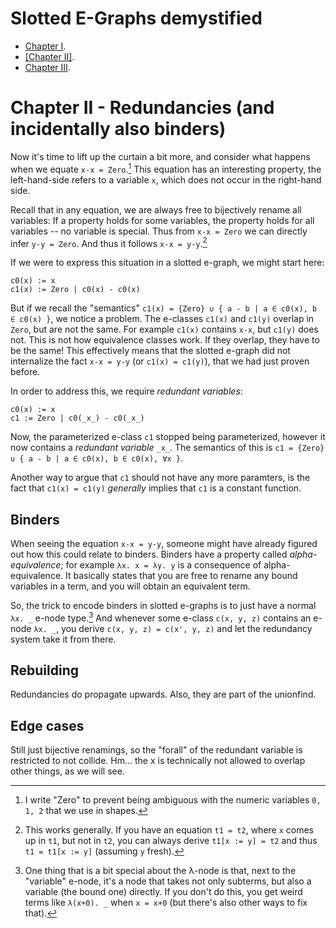 Slotted E-Graphs demystified
============================

- [Chapter I](https://memoryleak47.github.io/slotted-egraphs-demystified-i/).
- [[Chapter II]](https://memoryleak47.github.io/slotted-egraphs-demystified-ii/).
- [Chapter III](https://memoryleak47.github.io/slotted-egraphs-demystified-iii/).

# Chapter II - Redundancies (and incidentally also binders)

Now it's time to lift up the curtain a bit more, and consider what happens when we equate `x-x = Zero`.[^constant]
This equation has an interesting property, the left-hand-side refers to a variable `x`, which does not occur in the right-hand side.

Recall that in any equation, we are always free to bijectively rename all variables: If a property holds for some variables, the property holds for all variables -- no variable is special.
Thus from `x-x = Zero` we can directly infer `y-y = Zero`.
And thus it follows `x-x = y-y`.[^general]

<!-- This new equation `x-x = y-y` is of interest to us, as both sides of the equation are equal up to renaming. -->

If we were to express this situation in a slotted e-graph, we might start here:

```
c0(x) := x
c1(x) := Zero | c0(x) - c0(x)
```

But if we recall the "semantics" `c1(x) = {Zero} ∪ { a - b | a ∈ c0(x), b ∈ c0(x) }`, we notice a problem.
The e-classes `c1(x)` and `c1(y)` overlap in `Zero`, but are not the same.
For example `c1(x)` contains `x-x`, but `c1(y)` does not.
This is not how equivalence classes work. If they overlap, they have to be the same!
This effectively means that the slotted e-graph did not internalize the fact `x-x = y-y` (or `c1(x) = c1(y)`), that we had just proven before.

In order to address this, we require *redundant variables*:

```
c0(x) := x
c1 := Zero | c0(_x_) - c0(_x_)
```

Now, the parameterized e-class `c1` stopped being parameterized, however it now contains a *redundant variable* `_x_`.
The semantics of this is `c1 = {Zero} ∪ { a - b | a ∈ c0(x), b ∈ c0(x), ∀x }`.

Another way to argue that `c1` should not have any more paramters, is the fact that `c1(x) = c1(y)` *generally* implies that `c1` is a constant function.

## Binders

When seeing the equation `x-x = y-y`, someone might have already figured out how this could relate to binders.
Binders have a property called *alpha-equivalence*; for example `λx. x = λy. y` is a consequence of alpha-equivalence.
It basically states that you are free to rename any bound variables in a term, and you will obtain an equivalent term.

<!-- In short: `t = t[x := y]` if `x` is a bound variable, and `y` is fresh. -->

So, the trick to encode binders in slotted e-graphs is to just have a normal `λx. _` e-node type.[^lambda]
And whenever some e-class `c(x, y, z)` contains an e-node `λx. _`,
you derive `c(x, y, z) = c(x', y, z)` and let the redundancy system take it from there.

## Rebuilding

Redundancies do propagate upwards.
Also, they are part of the unionfind.

## Edge cases
Still just bijective renamings, so the "forall" of the redundant variable is restricted to not collide.
Hm... the x is technically not allowed to overlap other things, as we will see.

[^constant]: I write "Zero" to prevent being ambiguous with the numeric variables `0, 1, 2` that we use in shapes.
[^general]: This works generally. If you have an equation `t1 = t2`, where `x` comes up in `t1`, but not in `t2`, you can always derive `t1[x := y] = t2` and thus `t1 = t1[x := y]` (assuming `y` fresh).
[^lambda]: One thing that is a bit special about the λ-node is that, next to the "variable" e-node, it's a node that takes not only subterms, but also a variable (the bound one) directly. If you don't do this, you get weird terms like `λ(x+0). _` when `x = x+0` (but there's also other ways to fix that).
